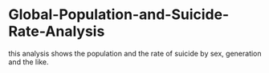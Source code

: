 # Global-Population-and-Suicide-Rate-Analysis
this analysis shows the population and the rate of suicide by sex, generation and the like.
